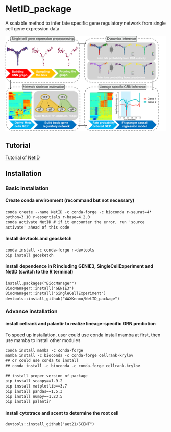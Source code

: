 # NetID_package
A scalable method to infer fate specific gene regulatory network from single cell gene expression data

<img src="https://github.com/WWXkenmo/NetID_package/blob/figures/figures/Concept_fig1.png" alt="NetID" width="600" />

## Tutorial

[Tutorial of NetID](https://htmlpreview.github.io/?https://github.com/WWXkenmo/NetID_package/blob/main/inst/doc/NetID.html)

## Installation
### Basic installation
#### Create conda environment (recommand but not necessary)
```
conda create --name NetID -c conda-forge -c bioconda r-seurat=4* python=3.10 r-essentials r-base=4.2.0
conda activate NetID # if it encounter the error, run 'source activate' ahead of this code
```
#### Install devtools and geosketch
```
conda install -c conda-forge r-devtools
pip install geosketch
```
#### install dependence in R including GENIE3, SingleCellExperiment and NetID (switch to the R terminal)
```
install.packages("BiocManager")
BiocManager::install("GENIE3")
BiocManager::install("SingleCellExperiment")
devtools::install_github("WWXKenmo/NetID_package")
```
### Advance installation
#### install cellrank and palantir to realize lineage-specific GRN prediction
To speed up installation, user could use conda install mamba at first, then use mamba to install other modules
```
conda install mamba -c conda-forge
mamba install -c bioconda -c conda-forge cellrank-krylov
## or could use conda to install
## conda install -c bioconda -c conda-forge cellrank-krylov

## install proper version of package
pip install scanpy==1.9.2
pip install matplotlib==3.7
pip install pandas==1.5.3
pip install numpy==1.23.5
pip install palantir
```
#### install cytotrace and scent to determine the root cell
```
devtools::install_github("aet21/SCENT")
